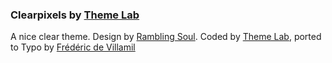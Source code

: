 ### Clearpixels by [Theme Lab][1]

A nice clear theme.  Design by [Rambling Soul][2]. Coded by [Theme Lab][3], ported to Typo by [Frédéric de Villamil][4]

[1]: http://www.themelab.com/free-wordpress-themes/
[2]: http://www.ramblingsoul.com
[3]: http://www.themelab.com
[4]: http://t37.net